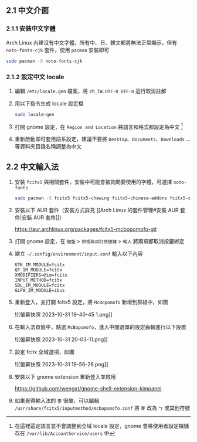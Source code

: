 ## 2.1 中文介面

### 2.1.1 安裝中文字體

Arch Linux 內建沒有中文字體，所有中、日、韓文都將無法正常顯示，但有 `noto-fonts-cjk` 套件，使用 `pacman` 安裝即可

```bash
sudo pacman -S noto-fonts-cjk
```

### 2.1.2 設定中文 locale

1. 編輯 `/etc/locale.gen` 檔案，將 `zh_TW.UTF-8 UTF-8` 這行取消註解

2. 用以下指令生成 locale 設定檔
   
   ```bash
   sudo locale-gen
   ```

3. 打開 gnome 設定，在 `Region and Location` 將語言和格式都設定為中文 [^1]

4. 重新啟動即可套用語系設定，建議不要將 `Desktop`、`Documents`、`Downloads` ... 等資料夾目錄名稱調整為中文

[^1]: 在這裡這定語言並不會調整到全域 locale 設定，gnome 會將使用者設定檔儲存在 `/var/lib/AccountService/users` 中

## 2.2 中文輸入法

1. 安裝 `fcitx5` 與相關套件，安裝中可能會被詢問要使用的字體，可選擇 `noto-fonts`
   
   ```bash
   sudo pacman -S fcitx5 fcitx5-chewing fcitx5-chinese-addons fcitx5-chinese-gtk fcitx5-qt fcitx5-configtool fctix5-gtk
   ```

2. 安裝以下 AUR 套件（安裝方式詳見 [[Arch Linux 的套件管理#安裝 AUR 套件|安裝 AUR 套件]]）
   
   <https://aur.archlinux.org/packages/fcitx5-mcbopomofo-git>

3. 打開 gnome 設定，在 `鍵盤` > `檢視與自訂快捷鍵` > `輸入` 將兩項都取消按鍵綁定

4. 建立 `~/.config/environment/input.conf` 輸入以下內容
   
   ```env
   GTK_IM_MODULE=fcitx
   QT_IM_MODULE=fcitx
   XMODIFIERS=@im=fcitx
   INPUT_METHOD=fcitx
   SDL_IM_MODULE=fcitx
   GLFW_IM_MODULE=ibus
   ```

5. 重新登入，並打開 fcitx5 設定，將 `McBopomofo` 新增到群組中，如圖
   
   ![[螢幕快照 2023-10-31 19-40-45 1.png]]

6. 在輸入法頁籤中，點選 `McBopomofo`，進入中間選單的設定齒輪進行以下設置
   
   ![[螢幕快照 2023-10-31 20-03-11.png]]

7. 設定 fcitx 全域選項，如圖
   
   ![[螢幕快照 2023-10-31 19-56-26.png]]

8. 安裝以下 gnome extension 重新登入並啟用
   
   <https://github.com/wengxt/gnome-shell-extension-kimpanel>

9. 如果覺得輸入法的 `麥` 很醜，可以編輯 `/usr/share/fcitx5/inputmethod/mcbopomofo.conf` 將 `麥` 改為 `ㄅ` 或其他符號